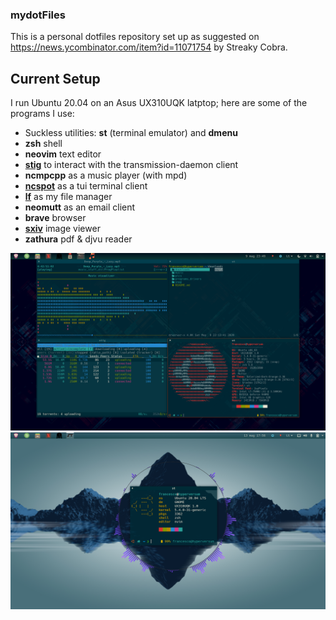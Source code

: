 ### mydotFiles

This is a personal dotfiles repository set up as suggested on https://news.ycombinator.com/item?id=11071754 by Streaky Cobra.

## Current Setup

I run Ubuntu 20.04 on an Asus UX310UQK latptop; here are some of the programs I use:
- Suckless utilities: **st** (terminal emulator) and **dmenu**
- **zsh**  shell
- **neovim** text editor
- **[stig](https://github.com/rndusr/stig)** to interact with the transmission-daemon client
- **ncmpcpp** as a music player (with mpd)
- **[ncspot](https://github.com/hrkfdn/ncspot)** as a tui terminal client
- **[lf](https://github.com/gokcehan/lf)** as my file manager
- **neomutt** as an email client
- **brave** browser
- **[sxiv](https://github.com/muennich/sxiv)** image viewer
- **zathura** pdf & djvu reader


<img src="pics/screens/ricing/new_rice1.png" alt="screenshot"/>

<img src="pics/screens/ricing/new_rice-small.png" alt="pfetch"/>

